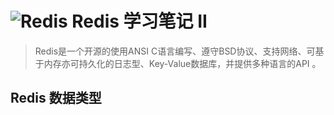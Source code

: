 # ![Redis][1] Redis 学习笔记 II
> Redis是一个开源的使用ANSI C语言编写、遵守BSD协议、支持网络、可基于内存亦可持久化的日志型、Key-Value数据库，并提供多种语言的API 。

## Redis 数据类型




[1]: https://raw.githubusercontent.com/tianqing2117/DailyProgress/master/image/redis/redis2.png
